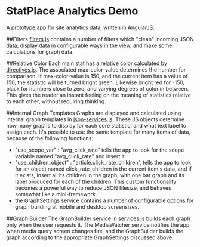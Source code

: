 # StatPlace Analytics Demo
A prototype app for site analytics data, written in AngularJS.

##Filters
[filters.js](html/angular-modules/statsApp/js/filters.js) contains a number of filters which "clean" incoming JSON data, display data in configurable ways in the view, and make some calculations for graph data.

##Relative Color
Each main stat has a relative color calculated by [directives.js](html/angular-modules/statsApp/js/directives.js). The associated max-color-value determines the number for comparison. If max-color-value is 150, and the current item has a value of 150, the statistic will be turned bright green. Likewise bright red for -150, black for numbers close to zero, and varying degrees of color in between. This gives the reader an instant feeling on the meaning of statistics relative to each other, without requiring thinking.

##Internal Graph Templates
Graphs are displayed and calculated using internal graph templates in [json-services.js](html/angular-modules/statsApp/js/json-services.js). These JS objects determine how many graphs to display for each core statistic, and what text label to assign each. It's possible to use the same template for many items of data, because of the following functions:
* "use_scope_var" : "avg_click_rate” tells the app to look for the scope variable named "avg_click_rate" and insert it
* "use_children_object" : "article.click_rate_children”, tells the app to look for an object named click_rate_children in the current item's data, and if it exists, insert all its children in the graph, with one bar graph and its label produced for each of the children. 
This custom functionality becomes a powerful way to reduce JSON filesize, and behaves somewhat like a mini-framework.
* the GraphSettings service contains a number of configurable options for graph building at mobile and desktop screensizes.

##Graph Builder
The GraphBuilder service in [services.js](html/angular-modules/statsApp/js/services.js) builds each graph only when the user requests it.
The MediaWatcher service notifies the app when media query screen changes fire, and the GraphBuilder builds the graph according to the appropriate GraphSettings discussed above.

